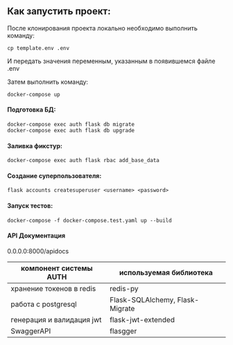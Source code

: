 ## Как запустить проект:

После клонирования проекта локально необходимо выполнить команду:
```
cp template.env .env
```
И передать значения переменным, указанным в появившемся файле .env

Затем выполнить команду:
```
docker-compose up
```

#### Подготовка БД:
```
docker-compose exec auth flask db migrate
docker-compose exec auth flask db upgrade
```

#### Заливка фикстур:
```
docker-compose exec auth flask rbac add_base_data
```

#### Создание суперпользователя:
```
flask accounts createsuperuser <username> <password>
```


#### Запуск тестов:
```
docker-compose -f docker-compose.test.yaml up --build
```


#### API Документация

0.0.0.0:8000/apidocs


| компонент системы AUTH | используемая библиотека |
| -----------------------|-------------------------|
| хранение токенов в redis | redis-py |
| работа с postgresql      | Flask-SQLAlchemy, Flask-Migrate |
| генерация и валидация jwt | flask-jwt-extended |
| SwaggerAPI                | flasgger

